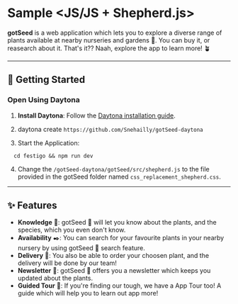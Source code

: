 # Sample <JS/JS + Shepherd.js>

**gotSeed** is a web application which lets you to explore a diverse range of plants available at nearby nurseries and gardens 🌿. You can buy it, or reasearch about it. That's it?? Naah, explore the app to learn more! 🪴

---

## 🚀 Getting Started  

### Open Using Daytona  

1. **Install Daytona**: Follow the [Daytona installation guide](https://www.daytona.io/docs/installation/installation/).  

2. daytona create `https://github.com/Snehailly/gotSeed-daytona`

3. Start the Application:
```
  cd festigo && npm run dev
```

4. Change the `/gotSeed-daytona/gotSeed/src/shepherd.js` to the file provided in the gotSeed folder named `css_replacement_shepherd.css`.

---

## ✨ Features  

- **Knowledge** 📖: gotSeed 🌱 will let you know about the plants, and the species, which you even don't know.
- **Availability** ✒️: You can search for your favourite plants in your nearby nursery by using gotSeed 🌱 search feature.
- **Delivery** 🚀: You also be able to order your choosen plant, and the delivery will be done by our team!
- **Newsletter** 📰: gotSeed 🌱 offers you a newsletter which keeps you updated about the plants.
- **Guided Tour** 🚆: If you're finding our tough, we have a App Tour too! A guide which will help you to learn out app more!